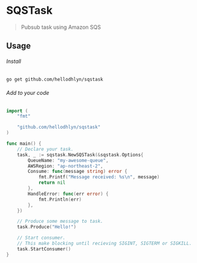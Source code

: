 # SQSTask

> Pubsub task using Amazon SQS

## Usage

###### Install

```bash
go get github.com/hellodhlyn/sqstask
```

###### Add to your code

```go
import (
    "fmt"

	"github.com/hellodhlyn/sqstask"
)

func main() {
	// Declare your task.
	task, _ := sqstask.NewSQSTask(&sqstask.Options{
		QueueName: "my-awesome-queue",
		AWSRegion: "ap-northeast-2",
		Consume: func(message string) error {
			fmt.Printf("Message received: %s\n", message)
			return nil
		},
		HandleError: func(err error) {
			fmt.Println(err)
		},
	})

	// Produce some message to task.
	task.Produce("Hello!")

	// Start consumer.
	// This make blocking until recieving SIGINT, SIGTERM or SIGKILL.
	task.StartConsumer()
}
```
